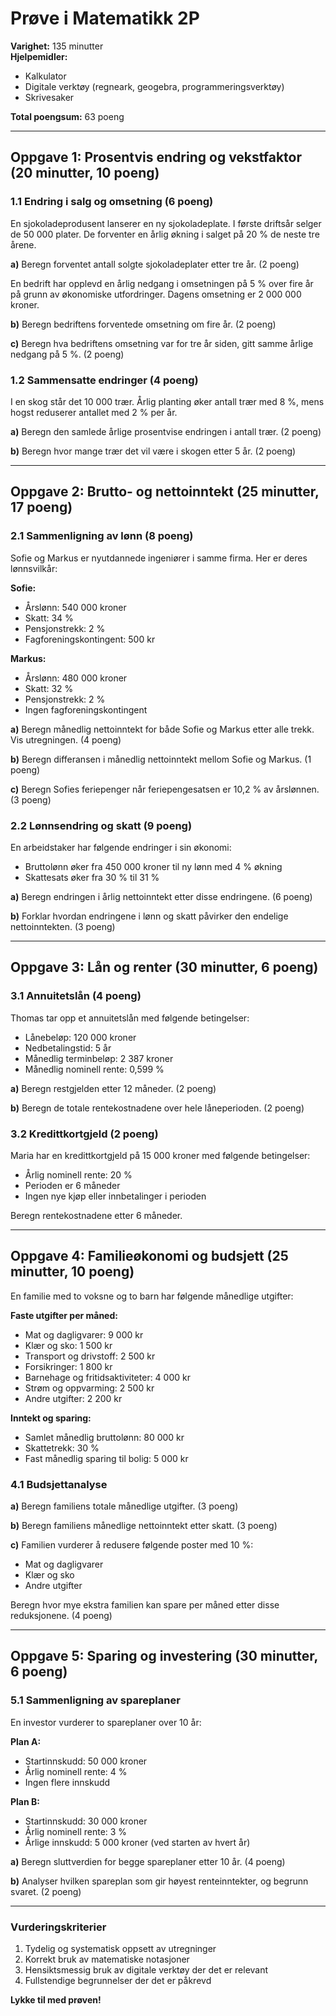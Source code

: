 # Prøve i Matematikk 2P

**Varighet:** 135 minutter  
**Hjelpemidler:** 
- Kalkulator
- Digitale verktøy (regneark, geogebra, programmeringsverktøy)
- Skrivesaker

**Total poengsum:** 63 poeng

---

## Oppgave 1: Prosentvis endring og vekstfaktor (20 minutter, 10 poeng)

### 1.1 Endring i salg og omsetning (6 poeng)
En sjokoladeprodusent lanserer en ny sjokoladeplate. I første driftsår selger de 50 000 plater. De forventer en årlig økning i salget på 20 % de neste tre årene.

**a)** Beregn forventet antall solgte sjokoladeplater etter tre år. (2 poeng)

En bedrift har opplevd en årlig nedgang i omsetningen på 5 % over fire år på grunn av økonomiske utfordringer. Dagens omsetning er 2 000 000 kroner.

**b)** Beregn bedriftens forventede omsetning om fire år. (2 poeng)

**c)** Beregn hva bedriftens omsetning var for tre år siden, gitt samme årlige nedgang på 5 %. (2 poeng)

### 1.2 Sammensatte endringer (4 poeng)
I en skog står det 10 000 trær. Årlig planting øker antall trær med 8 %, mens hogst reduserer antallet med 2 % per år.

**a)** Beregn den samlede årlige prosentvise endringen i antall trær. (2 poeng)

**b)** Beregn hvor mange trær det vil være i skogen etter 5 år. (2 poeng)

---

## Oppgave 2: Brutto- og nettoinntekt (25 minutter, 17 poeng)

### 2.1 Sammenligning av lønn (8 poeng)
Sofie og Markus er nyutdannede ingeniører i samme firma. Her er deres lønnsvilkår:

**Sofie:**
- Årslønn: 540 000 kroner
- Skatt: 34 %
- Pensjonstrekk: 2 %
- Fagforeningskontingent: 500 kr

**Markus:**
- Årslønn: 480 000 kroner
- Skatt: 32 %
- Pensjonstrekk: 2 %
- Ingen fagforeningskontingent

**a)** Beregn månedlig nettoinntekt for både Sofie og Markus etter alle trekk. Vis utregningen. (4 poeng)

**b)** Beregn differansen i månedlig nettoinntekt mellom Sofie og Markus. (1 poeng)

**c)** Beregn Sofies feriepenger når feriepengesatsen er 10,2 % av årslønnen. (3 poeng)

### 2.2 Lønnsendring og skatt (9 poeng)
En arbeidstaker har følgende endringer i sin økonomi:
- Bruttolønn øker fra 450 000 kroner til ny lønn med 4 % økning
- Skattesats øker fra 30 % til 31 %

**a)** Beregn endringen i årlig nettoinntekt etter disse endringene. (6 poeng)

**b)** Forklar hvordan endringene i lønn og skatt påvirker den endelige nettoinntekten. (3 poeng)

---

## Oppgave 3: Lån og renter (30 minutter, 6 poeng)

### 3.1 Annuitetslån (4 poeng)
Thomas tar opp et annuitetslån med følgende betingelser:
- Lånebeløp: 120 000 kroner
- Nedbetalingstid: 5 år
- Månedlig terminbeløp: 2 387 kroner
- Månedlig nominell rente: 0,599 %

**a)** Beregn restgjelden etter 12 måneder. (2 poeng)

**b)** Beregn de totale rentekostnadene over hele låneperioden. (2 poeng)

### 3.2 Kredittkortgjeld (2 poeng)
Maria har en kredittkortgjeld på 15 000 kroner med følgende betingelser:
- Årlig nominell rente: 20 %
- Perioden er 6 måneder
- Ingen nye kjøp eller innbetalinger i perioden

Beregn rentekostnadene etter 6 måneder.

---

## Oppgave 4: Familieøkonomi og budsjett (25 minutter, 10 poeng)

En familie med to voksne og to barn har følgende månedlige utgifter:

**Faste utgifter per måned:**
- Mat og dagligvarer: 9 000 kr
- Klær og sko: 1 500 kr
- Transport og drivstoff: 2 500 kr
- Forsikringer: 1 800 kr
- Barnehage og fritidsaktiviteter: 4 000 kr
- Strøm og oppvarming: 2 500 kr
- Andre utgifter: 2 200 kr

**Inntekt og sparing:**
- Samlet månedlig bruttolønn: 80 000 kr
- Skattetrekk: 30 %
- Fast månedlig sparing til bolig: 5 000 kr

### 4.1 Budsjettanalyse
**a)** Beregn familiens totale månedlige utgifter. (3 poeng)

**b)** Beregn familiens månedlige nettoinntekt etter skatt. (3 poeng)

**c)** Familien vurderer å redusere følgende poster med 10 %:
- Mat og dagligvarer
- Klær og sko
- Andre utgifter

Beregn hvor mye ekstra familien kan spare per måned etter disse reduksjonene. (4 poeng)

---

## Oppgave 5: Sparing og investering (30 minutter, 6 poeng)

### 5.1 Sammenligning av spareplaner
En investor vurderer to spareplaner over 10 år:

**Plan A:**
- Startinnskudd: 50 000 kroner
- Årlig nominell rente: 4 %
- Ingen flere innskudd

**Plan B:**
- Startinnskudd: 30 000 kroner
- Årlig nominell rente: 3 %
- Årlige innskudd: 5 000 kroner (ved starten av hvert år)

**a)** Beregn sluttverdien for begge spareplaner etter 10 år. (4 poeng)

**b)** Analyser hvilken spareplan som gir høyest renteinntekter, og begrunn svaret. (2 poeng)

---

### Vurderingskriterier
1. Tydelig og systematisk oppsett av utregninger
2. Korrekt bruk av matematiske notasjoner
3. Hensiktsmessig bruk av digitale verktøy der det er relevant
4. Fullstendige begrunnelser der det er påkrevd

**Lykke til med prøven!**